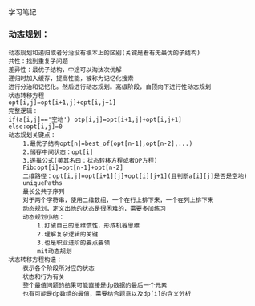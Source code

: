 学习笔记
### 动态规划：
	动态规划和递归或者分治没有根本上的区别(关键是看有无最优的子结构)
	共性：找到重复子问题
	差异性：最优子结构，中途可以淘汰次优解
	递归时加入缓存，提高性能，被称为记忆化搜索
	进行分治和记忆化。然后进行动态规划。高级阶段，自顶向下进行性动态规划
	状态转移方程
	opt[i,j]=opt[i+1,j]+opt[i,j+1]
	完整逻辑：
	if(a[i,j]=='空地') otp[i,j]=opt[i+1,j]+opt[i,j+1]
	else:opt[i,j]=0
	动态规划关键点：
		1.最优子结构opt[n]=best_of(opt[n-1],opt[n-2],...)
		2.储存中间状态：opt[i]
		3.递推公式(美其名曰：状态转移方程或者DP方程)
		Fib:opt[i]=opt[n-1]+opt[n-2]
		二维路径：opt[i,j]=opt[i+1][j]+opt[i][j+1](且判断a[i][j]是否是空地)
		uniquePaths
		最长公共子序列
		对于两个字符串，使用二维数组，一个在行上排下来，一个在列上排下来
		动态规划，定义出他的状态是很困难的，需要多加练习
		动态规划小结：
			1.打破自己的思维惯性，形成机器思维
			2.理解复杂逻辑的关键
			3.也是职业进阶的要点要领
			mit动态规划
	状态转移方程构造：
	    表示各个阶段所对应的状态
	    状态和行为有关
	    整个最值问题的结果可能直接是dp数据的最后一个元素
	    也有可能是dp数组的最值，需要结合题意以及dp[i]的含义分析